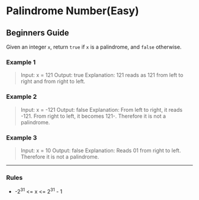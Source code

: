 # Palindrome Number(Easy)

## Beginners Guide

Given an integer `x`, return `true` if `x` is a palindrome, and `false` otherwise.

### Example 1

> Input: x = 121
Output: true
Explanation: 121 reads as 121 from left to right and from right to left.

### Example 2

> Input: x = -121
Output: false
Explanation: From left to right, it reads -121. From right to left, it becomes 121-. Therefore it is not a palindrome.

### Example 3

> Input: x = 10
Output: false
Explanation: Reads 01 from right to left. Therefore it is not a palindrome.

---

### Rules

* -2$^{31}$ <= x <= 2$^{31}$ - 1
